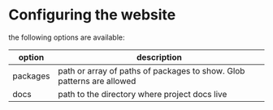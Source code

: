 # Configuring the website

the following options are available:

| option | description |
| ------ | ----------- |
| packages | path or array of paths of packages to show. Glob patterns are allowed |
| docs | path to the directory where project docs live |
